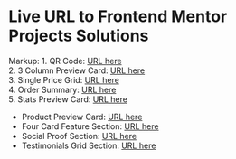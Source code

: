 # Live URL to Frontend Mentor Projects Solutions

Markup: 1. QR Code: [URL here](https://ivanajeo.github.io/frontend-mentor-projects/qr-code-component-frontend-mentor/index.html) <br />
2. 3 Column Preview Card: [URL here](https://ivanajeo.github.io/frontend-mentor-projects/3-column-preview-card-frontend-mentor/index.html) <br />
3. Single Price Grid: [URL here](https://ivanajeo.github.io/frontend-mentor-projects/single-price-grid-frontend-master/index.html) <br />
4. Order Summary: [URL here](https://ivanajeo.github.io/frontend-mentor-projects/order-summary-frontend-mentor/index.html) <br />
5. Stats Preview Card: [URL here](https://ivanajeo.github.io/frontend-mentor-projects/stats-preview-card-frontend-mentor/index.html) <br />
- Product Preview Card: [URL here](https://ivanajeo.github.io/frontend-mentor-projects/product-preview-card-frontend-mentor/index.html) <br />
- Four Card Feature Section: [URL here](https://ivanajeo.github.io/frontend-mentor-projects/four-card-feature-section-frontend-mentor/index.html) <br />
- Social Proof Section: [URL here](https://ivanajeo.github.io/frontend-mentor-projects/social-proof-section-frontend-mentor/index.html) <br />
- Testimonials Grid Section: [URL here](https://ivanajeo.github.io/frontend-mentor-projects/testimonials-grid-section-frontend-mentor/index.html) <br />
